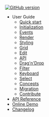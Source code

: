 <!-- - [Project Home](https://mar10.github.io/wunderbaum/) -->

[![GitHub version](https://img.shields.io/github/v/release/mar10/wunderbaum?display_name=tag&sort=semver)](https://github.com/mar10/wunderbaum/releases/latest)

- User Guide
  - [Quick start](tutorial/quick_start)
  - [Initialization](tutorial/tutorial_initialize)
  - [Events](tutorial/tutorial_events)
  - [Render](tutorial/tutorial_render)
  - [Styling](tutorial/tutorial_styling)
  - [Grid](tutorial/tutorial_grid)
  - [Edit](tutorial/tutorial_edit)
  - [API](tutorial/tutorial_api)
  - [Drag'n'Drop](tutorial/tutorial_dnd)
  - [Filter](tutorial/tutorial_filter)
  - [Keyboard](tutorial/tutorial_keyboard)
  - [Select](tutorial/tutorial_select)
  - [Concepts](tutorial/concepts)
  - [Migration](tutorial/migrate)
  - [Contribute](tutorial/contribute)
- [API Reference](https://mar10.github.io/wunderbaum/api/index.html ":ignore")
- [Online Demo](https://mar10.github.io/wunderbaum/demo/)
- [Changelog](https://github.com/mar10/wunderbaum/blob/main/CHANGELOG.md)

<!-- - [GitHub Project](https://github.com/mar10/wunderbaum) -->
